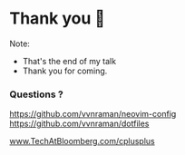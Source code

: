 <!-- .slide: data-background-image="slides/res/Tarantula-Nebula-1280-740-weic2212a-attributed.jpg" -->
# Thank you 🎉

Note:
- That's the end of my talk
- Thank you for coming.

<!-- next slide -->


<!-- .slide: data-background-image="slides/res/cppcon-bloomberg-dark-chapter-intro-1280x720.png" -->
### Questions ?

https://github.com/vvnraman/neovim-config
https://github.com/vvnraman/dotfiles

www.TechAtBloomberg.com/cplusplus

